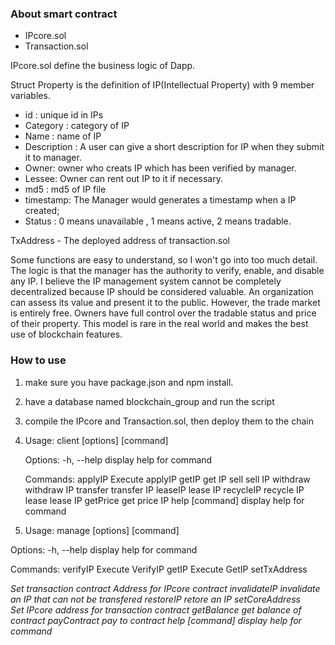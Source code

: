 ### About smart contract

- IPcore.sol
- Transaction.sol

IPcore.sol define the business logic of Dapp. 

Struct Property is the definition of IP(Intellectual Property) with 9 member variables.

- id : unique id in IPs
- Category : category of IP
- Name : name of IP
- Description : A user can give a short description for IP when they submit it to manager.
- Owner: owner who creats IP which has been verified by manager.
- Lessee: Owner can rent out IP to it if necessary.
- md5 : md5 of IP file
- timestamp: The Manager would generates a timestamp when a IP created;
- Status : 0 means unavailable , 1 means active, 2 means tradable.

TxAddress - The deployed address of transaction.sol

Some functions are easy to understand, so I won't go into too much detail. The logic is that the manager has the authority to verify, enable, and disable any IP. I believe the IP management system cannot be completely decentralized because IP should be considered valuable. An organization can assess its value and present it to the public. However, the trade market is entirely free. Owners have full control over the tradable status and price of their property. This model is rare in the real world and makes the best use of blockchain features.



### How to use

1. make sure you have package.json and  npm install.
2. have a database named blockchain_group and run the script
3. compile the IPcore and Transaction.sol, then deploy them to the chain
4. Usage: client [options] [command]

   Options:
     -h, --help                                display help for command

   Commands:
     applyIP                                   Execute applyIP
     getIP <id>                                get IP
     sell <id> <price>                         sell IP
     withdraw <id>                             withdraw IP
     transfer <id> <price>                     transfer IP
     leaseIP <id> <price> <leaseEndTimestamp>  lease IP
     recycleIP <id>                            recycle IP
     lease <id> <price>                        lease IP
     getPrice <id>                             get price IP
     help [command]                            display help for command

5. Usage: manage [options] [command]

Options:
  -h, --help                display help for command

Commands:
  verifyIP                  Execute VerifyIP
  getIP <id>                Execute GetIP
  setTxAddress <address>    Set transaction contract Address for IPcore contract
  invalidateIP <id>         invalidate an IP that can not be transfered
  restoreIP <id>            retore an IP
  setCoreAddress <address>  Set IPcore address for transaction contract
  getBalance                get balance of contract
  payContract <ETH>         pay to contract
  help [command]            display help for command
